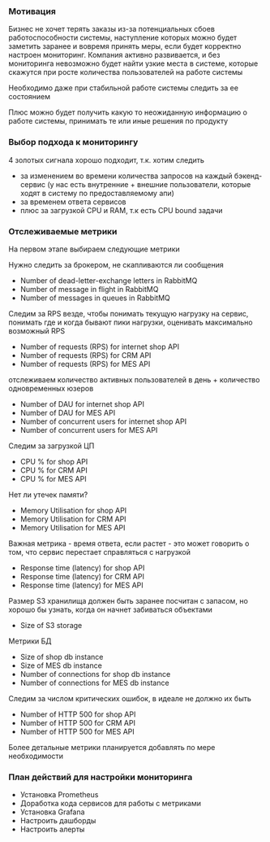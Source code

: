 ### Мотивация

Бизнес не хочет терять заказы из-за потенциальных сбоев работоспособности системы, наступление которых можно будет заметить заранее
и вовремя принять меры, если будет корректно настроен мониторинг. Компания активно развивается,
и без мониторинга невозможно будет найти узкие места в системе, которые скажутся при росте количества пользователей на работе системы

Необходимо даже при стабильной работе системы следить за ее состоянием

Плюс можно будет получить какую то неожиданную информацию о работе системы, принимать те или иные решения по продукту

### Выбор подхода к мониторингу

4 золотых сигнала хорошо подходит, т.к. хотим следить
- за изменением во времени количества запросов на каждый бэкенд-сервис
(у нас есть внутренние + внешние пользователи, которые ходят в систему по предоставляемому апи)
- за временем ответа сервисов
- плюс за загрузкой CPU и RAM, т.к есть CPU bound задачи

### Отслеживаемые метрики
На первом этапе выбираем следующие метрики

Нужно следить за брокером, не скапливаются ли сообщения
- Number of dead-letter-exchange letters in RabbitMQ
- Number of message in flight in RabbitMQ
- Number of messages in queues in RabbitMQ

Следим за RPS везде, чтобы понимать текущую нагрузку на сервис, понимать где и когда бывают пики нагрузки,
оценивать максимально возможный RPS
- Number of requests (RPS) for internet shop API
- Number of requests (RPS) for CRM API
- Number of requests (RPS) for MES API

отслеживаем количество активных пользователей в день + количество одновременных юзеров
- Number of DAU for internet shop API
- Number of DAU for MES API
- Number of concurrent users for internet shop API
- Number of concurrent users for MES API

Следим за загрузкой ЦП
- CPU % for shop API
- CPU % for CRM API
- CPU % for MES API

Нет ли утечек памяти?
- Memory Utilisation for shop API
- Memory Utilisation for CRM API
- Memory Utilisation for MES API

Важная метрика - время ответа, если растет - это может говорить о том, что сервис перестает справляться с нагрузкой
- Response time (latency) for shop API
- Response time (latency) for CRM API
- Response time (latency) for MES API

Размер S3 хранилища должен быть заранее посчитан с запасом, но хорошо бы узнать, когда он начнет забиваться объектами
- Size of S3 storage

Метрики БД
- Size of shop db instance
- Size of MES db instance
- Number of connections for shop db instance
- Number of connections for MES db instance

Следим за числом критических ошибок, в идеале не должно их быть
- Number of HTTP 500 for shop API
- Number of HTTP 500 for CRM API
- Number of HTTP 500 for MES API

Более детальные метрики планируется добавлять по мере необходимости


### План действий для настройки мониторинга
- Установка Prometheus
- Доработка кода сервисов для работы с метриками
- Установка Grafana
- Настроить дашборды
- Настроить алерты
